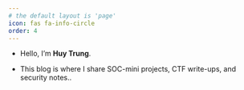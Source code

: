 ```yaml
---
# the default layout is 'page'
icon: fas fa-info-circle
order: 4
---
```

  
- Hello, I’m **Huy Trung**.

- This blog is where I share SOC-mini projects, CTF write-ups, and security notes..
